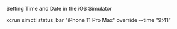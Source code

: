 Setting Time and Date in the iOS Simulator

xcrun simctl status_bar "iPhone 11 Pro Max" override --time "9:41”
